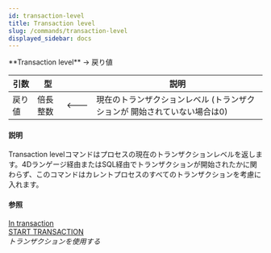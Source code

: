 ```yaml
---
id: transaction-level
title: Transaction level
slug: /commands/transaction-level
displayed_sidebar: docs
---
```


<!--REF #_command_.Transaction level.Syntax-->**Transaction level**  -> 戻り値<!-- END REF-->
<!--REF #_command_.Transaction level.Params-->
| 引数 | 型 |  | 説明 |
| --- | --- | --- | --- |
| 戻り値 | 倍長整数 | &#x1F850; | 現在のトランザクションレベル (トランザクションが 開始されていない場合は0) |

<!-- END REF-->

#### 説明 

<!--REF #_command_.Transaction level.Summary-->Transaction levelコマンドはプロセスの現在のトランザクションレベルを返します。<!-- END REF-->4Dランゲージ経由またはSQL経由でトランザクションが開始されたかに関わらず、このコマンドはカレントプロセスのすべてのトランザクションを考慮に入れます。

#### 参照 

[In transaction](in-transaction.md)  
[START TRANSACTION](start-transaction.md)  
*トランザクションを使用する*  